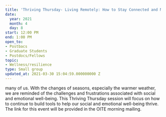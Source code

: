 ```yaml
---
title: 'Thriving Thursday- Living Remotely: How to Stay Connected and Maintain Well-being'
date:
  year: 2021
  month: 4
  day: 8
start: 12:00 PM
end: 1:00 PM
open_to:
- Postbacs
- Graduate Students
- Postdocs/Fellows
topic:
- Wellness/resilience
type: Small group
updated_at: 2021-03-30 15:04:59.000000000 Z
---
```

many of us. With the changes of seasons, especially the warmer weather,
we are reminded of the challenges and frustrations associated with
social and emotional well-being. This Thriving Thursday session will
focus on how to continue to build tools to help our social and emotional
well-being thrive. The link for this event will be provided in the OITE
morning mailing.
